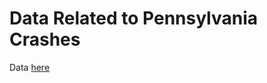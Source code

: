 # Data Related to Pennsylvania Crashes

Data [here](https://crashinfo.penndot.gov/PCIT/welcome.html#)
